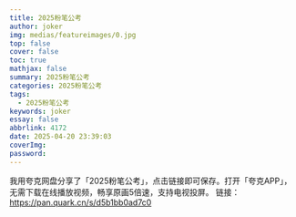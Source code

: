 ```yaml
---
title: 2025粉笔公考
author: joker
img: medias/featureimages/0.jpg
top: false
cover: false
toc: true
mathjax: false
summary: 2025粉笔公考
categories: 2025粉笔公考
tags:
  - 2025粉笔公考
keywords: joker
essay: false
abbrlink: 4172
date: 2025-04-20 23:39:03
coverImg:
password:
---
```


我用夸克网盘分享了「2025粉笔公考」，点击链接即可保存。打开「夸克APP」，无需下载在线播放视频，畅享原画5倍速，支持电视投屏。
链接：https://pan.quark.cn/s/d5b1bb0ad7c0
